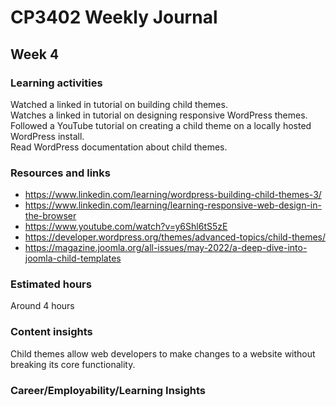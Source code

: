 # CP3402 Weekly Journal

## Week 4

### Learning activities

Watched a linked in tutorial on building child themes.  
Watches a linked in tutorial on designing responsive WordPress themes.  
Followed a YouTube tutorial on creating a child theme on a locally hosted WordPress install.  
Read WordPress documentation about child themes.

### Resources and links
- https://www.linkedin.com/learning/wordpress-building-child-themes-3/
- https://www.linkedin.com/learning/learning-responsive-web-design-in-the-browser
- https://www.youtube.com/watch?v=y6Shl6tS5zE
- https://developer.wordpress.org/themes/advanced-topics/child-themes/
- https://magazine.joomla.org/all-issues/may-2022/a-deep-dive-into-joomla-child-templates

### Estimated hours

Around 4 hours

### Content insights
Child themes allow web developers to make changes to a website without breaking its core functionality.


### Career/Employability/Learning Insights



